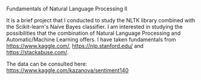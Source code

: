 Fundamentals of Natural Language Processing II

It is a brief project that I conducted to study the NLTK library combined with the Scikit-learn's Naive Bayes classifier. I am interested in studying the possibilities that the combination of  Natural Language Processing and Automatic/Machine Learning offers. I have taken fundamentals from https://www.kaggle.com/, https://nlp.stanford.edu/ and https://stackabuse.com/. 

The data can be consulted here: https://www.kaggle.com/kazanova/sentiment140

